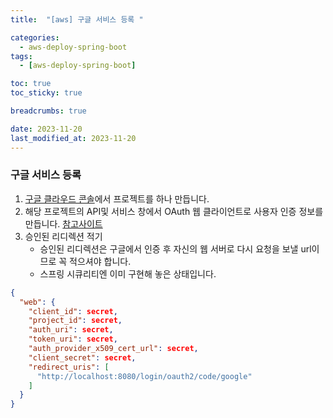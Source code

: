 ```yaml
---
title:  "[aws] 구글 서비스 등록 "

categories:
  - aws-deploy-spring-boot
tags:
  - [aws-deploy-spring-boot]

toc: true
toc_sticky: true

breadcrumbs: true

date: 2023-11-20
last_modified_at: 2023-11-20
---
```


### 구글 서비스 등록
1. [구글 클라우드 콘솔](https://console.cloud.google.com/)에서 프로젝트를 하나 만듭니다.
2. 해당 프로젝트의 API및 서비스 창에서 OAuth 웹 클라이언트로 사용자 인증 정보를 만듭니다. [참고사이트](https://support.google.com/workspacemigrate/answer/9222992?hl=ko)
3. 승인된 리디렉션 적기
   - 승인된 리디렉션은 구글에서 인증 후 자신의 웹 서버로 다시 요청을 보낼 url이므로 꼭 적으셔야 합니다.
   - 스프링 시큐리티엔 이미 구현해 놓은 상태입니다.

```json
{
  "web": {
    "client_id": secret,
    "project_id": secret,
    "auth_uri": secret,
    "token_uri": secret,
    "auth_provider_x509_cert_url": secret, 
    "client_secret": secret,
    "redirect_uris": [
      "http://localhost:8080/login/oauth2/code/google"
    ]
  }
}
```
